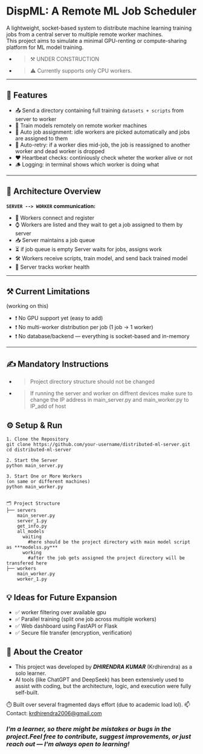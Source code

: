 # DispML: A Remote ML Job Scheduler

A lightweight, socket-based system to distribute machine learning training jobs from a central server to multiple remote worker machines.  
This project aims to simulate a minimal GPU-renting or compute-sharing platform for ML model training.

- > ⚒️ UNDER CONSTRUCTION
- > ⚠️ Currently supports only CPU workers.

---

## 🚀 Features

- 📤 Send a directory containing full training `datasets + scripts` from server to worker
- 🧠 Train models remotely on remote worker machines
- 🔁 Auto job assignment: idle workers are picked automatically and jobs are assigned to them
- 🔄 Auto-retry: if a worker dies mid-job, the job is reassigned to another worker and dead worker is dropped
- ❤️ Heartbeat checks: continiously check wheter the worker alive or not
- 🪵 Logging: in terminal shows which worker is doing what

---

## 🧱 Architecture Overview

**`SERVER --> WORKER` communication:**

- 📡 Workers connect and register
- ⌚ Workers are listed and they wait to get a job assigned to them by server
- 📥 Server maintains a job queue
- ⏳ if job queue is empty Server waits for jobs, assigns work
- 🛠️ Workers receive scripts, train model, and send back trained model
- 📶 Server tracks worker health

---

## ⚒️ Current Limitations 
(working on this)

- ❗ No GPU support yet (easy to add)
- ❗ No multi-worker distribution per job (1 job → 1 worker)
- ❗ No database/backend — everything is socket-based and in-memory

---
## ✍️ Mandatory Instructions
- > Project directory structure should not be changed
- > If running the server and worker on diffrent devices make sure to change the IP address in main_server.py and main_worker.py to IP_add of host
  

## ⚙️ Setup & Run


```(bash
1. Clone the Repository
git clone https://github.com/your-username/distributed-ml-server.git
cd distributed-ml-server

2. Start the Server
python main_server.py

3. Start One or More Workers
(on same or different machines)
python main_worker.py


🗂️ Project Structure
├── servers
    main_server.py
    server_1.py
    get_info.py
    all_models
      waiting
        #here should be the project directory with main model script as ***modelss.py*** 
      working
        #after the job gets assigned the project directory will be transfered here
├── workers
    main_worker.py
    worker_1.py
```

## 💡 Ideas for Future Expansion
- ✅ worker filtering over available gpu
- ✅ Parallel training (split one job across multiple workers)
- ✅ Web dashboard using FastAPI or Flask
- ✅ Secure file transfer (encryption, verification)

## 👤 About the Creator
- This project was developed by ***DHIRENDRA KUMAR*** (Krdhirendra) as a solo learner.
-  AI tools (like ChatGPT and DeepSeek) has been extensively used to assist with coding, but the architecture, logic, and execution were fully self-built.

⏱️ Built over several fragmented days effort (due to academic load lol).
📫 Contact: krdhirendra2006@gmail.com

### *I’m a learner, so there might be mistakes or bugs in the project.Feel free to contribute, suggest improvements, or just reach out — I'm always open to learning!*

